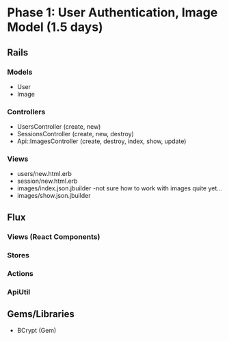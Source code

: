 # Phase 1: User Authentication, Image Model (1.5 days)

## Rails
### Models
* User
* Image

### Controllers
* UsersController (create, new)
* SessionsController (create, new, destroy)
* Api::ImagesController (create, destroy, index, show, update)

### Views
* users/new.html.erb
* session/new.html.erb
* images/index.json.jbuilder -not sure how to work with images quite yet...
* images/show.json.jbuilder

## Flux
### Views (React Components)

### Stores

### Actions

### ApiUtil

## Gems/Libraries
* BCrypt (Gem)
